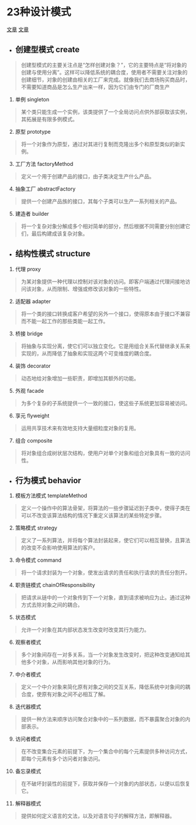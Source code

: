 # 23种设计模式
[文章](https://mp.weixin.qq.com/mp/appmsgalbum?__biz=MzU4NDcxOTM3OQ==&action=getalbum&album_id=2857024255505580033&scene=173&from_msgid=2247485546&from_itemidx=1&count=3&nolastread=1#wechat_redirect)
[文章](https://blog.csdn.net/qq_59612674/article/details/120331550)
- ## 创建型模式 create
> 创建型模式的主要关注点是“怎样创建对象？”，它的主要特点是“将对象的创建与使用分离”。这样可以降低系统的耦合度，使用者不需要关注对象的创建细节，对象的创建由相关的工厂来完成。就像我们去商场购买商品时，不需要知道商品是怎么生产出来一样，因为它们由专门的厂商生产
1. 单例 singleton
> 某个类只能生成一个实例，该类提供了一个全局访问点供外部获取该实例，其拓展是有限多例模式。
2. 原型 prototype
> 将一个对象作为原型，通过对其进行复制而克隆出多个和原型类似的新实例。
3. 工厂方法 factoryMethod
> 定义一个用于创建产品的接口，由子类决定生产什么产品。
4. 抽象工厂 abstractFactory
> 提供一个创建产品族的接口，其每个子类可以生产一系列相关的产品。
5. 建造者 builder
> 将一个复杂对象分解成多个相对简单的部分，然后根据不同需要分别创建它们，最后构建成该复杂对象。

- ## 结构性模式 structure
1. 代理 proxy
> 为某对象提供一种代理以控制对该对象的访问。即客户端通过代理间接地访问该对象，从而限制、增强或修改该对象的一些特性。
2. 适配器 adapter
> 将一个类的接口转换成客户希望的另外一个接口，使得原本由于接口不兼容而不能一起工作的那些类能一起工作。
3. 桥接 bridge
> 将抽象与实现分离，使它们可以独立变化。它是用组合关系代替继承关系来实现的，从而降低了抽象和实现这两个可变维度的耦合度。
4. 装饰 decorator
> 动态地给对象增加一些职责，即增加其额外的功能。
5. 外观 facade
> 为多个复杂的子系统提供一个一致的接口，使这些子系统更加容易被访问。
6. 享元 flyweight
> 运用共享技术来有效地支持大量细粒度对象的复用。
7. 组合 composite
> 将对象组合成树状层次结构，使用户对单个对象和组合对象具有一致的访问性。

- ## 行为模式 behavior
1. 模板方法模式 templateMethod
> 定义一个操作中的算法骨架，将算法的一些步骤延迟到子类中，使得子类在可以不改变该算法结构的情况下重定义该算法的某些特定步骤。
2. 策略模式 strategy
> 定义了一系列算法，并将每个算法封装起来，使它们可以相互替换，且算法的改变不会影响使用算法的客户。
3. 命令模式 command
> 将一个请求封装为一个对象，使发出请求的责任和执行请求的责任分割开。
4. 职责链模式 chainOfResponsibility
> 把请求从链中的一个对象传到下一个对象，直到请求被响应为止。通过这种方式去除对象之间的耦合。
5. 状态模式
> 允许一个对象在其内部状态发生改变时改变其行为能力。
6. 观察者模式
> 多个对象间存在一对多关系，当一个对象发生改变时，把这种改变通知给其他多个对象，从而影响其他对象的行为。
7. 中介者模式
> 定义一个中介对象来简化原有对象之间的交互关系，降低系统中对象间的耦合度，使原有对象之间不必相互了解。
8. 迭代器模式
> 提供一种方法来顺序访问聚合对象中的一系列数据，而不暴露聚合对象的内部表示。
9. 访问者模式
> 在不改变集合元素的前提下，为一个集合中的每个元素提供多种访问方式，即每个元素有多个访问者对象访问。
10. 备忘录模式
> 在不破坏封装性的前提下，获取并保存一个对象的内部状态，以便以后恢复它。
11. 解释器模式
> 提供如何定义语言的文法，以及对语言句子的解释方法，即解释器。
